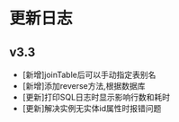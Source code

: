 # 更新日志

## v3.3

* \[新增]joinTable后可以手动指定表别名
* \[新增]添加reverse方法,根据数据库
* \[更新]打印SQL日志时显示影响行数和耗时
* \[更新]解决实例无实体id属性时报错问题